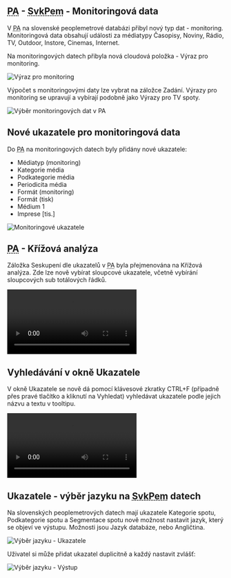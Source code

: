 ﻿---
categories: [fenix]
layout: fenix
---
## <abbr title="Postanalýza">PA</abbr> - <abbr title="Slovenský peoplemeter">SvkPem</abbr> - Monitoringová data
V <abbr title="Postanalýza">PA</abbr> na slovenské peoplemetrové databázi přibyl nový typ dat - monitoring. Monitoringová data obsahují události za médiatypy Časopisy, Noviny, Rádio, TV, Outdoor, Instore, Cinemas, Internet.

Na monitoringových datech přibyla nová cloudová položka - Výraz pro monitoring.

![Výraz pro monitoring]({{site.url}}/data/vyrazpromonitoringbackstage.png "Výraz pro monitoring")

Výpočet s monitoringovými daty lze vybrat na záložce Zadání. Výrazy pro monitoring se upravují a vybírají podobně jako Výrazy pro TV spoty.

![Výběr monitoringových dat v PA]({{site.url}}/data/vyrazpromonitoring.png "Výběr monitoringových dat v PA")

## Nové ukazatele pro monitoringová data
Do <abbr title="Postanalýza">PA</abbr> na monitoringových datech byly přidány nové ukazatele:
<ul>
<li>Médiatyp (monitoring)</li>
<li>Kategorie média</li>
<li>Podkategorie média</li>
<li>Periodicita média</li>
<li>Formát (monitoring)</li>
<li>Formát (tisk)</li>
<li>Médium 1</li>
<li>Imprese [tis.]</li>
</ul>

![Monitoringové ukazatele]({{site.url}}/data/monitoringukazatele.png "Monitoringové ukazatele")

## <abbr title="Postanalýza">PA</abbr> - Křížová analýza
Záložka Seskupení dle ukazatelů v <abbr title="Postanalýza">PA</abbr> byla přejmenována na Křížová analýza. Zde lze nově vybírat sloupcové ukazatele, včetně vybírání sloupcových sub totálových řádků.

<video src="{{site.url}}/data/krizovaanalyza.mp4" type="video/mp4" controls>Křížová analýza</video>

## Vyhledávání v okně Ukazatele
V okně Ukazatele se nově dá pomocí klávesové zkratky CTRL+F (případně přes pravé tlačítko a kliknutí na Vyhledat) vyhledávat ukazatele podle jejich názvu a textu v tooltipu.

<video src="{{site.url}}/data/vyhledavaniukazatelu.mp4" type="video/mp4" controls>Vyhledávání ukazatelů</video>

## Ukazatele - výběr jazyku na <abbr title="Slovenský peoplemeter">SvkPem</abbr> datech
Na slovenských peoplemetrových datech mají ukazatele Kategorie spotu, Podkategorie spotu a Segmentace spotu nově možnost nastavit jazyk, který se objeví ve výstupu. Možnosti jsou Jazyk databáze, nebo Angličtina.

![Výběr jazyku - Ukazatele]({{site.url}}/data/ukazatelejazyk.png "Výběr jazyku - Ukazatele")

Uživatel si může přidat ukazatel duplicitně a každý nastavit zvlášť:

![Výběr jazyku - Výstup]({{site.url}}/data/ukazatelejazyk2.png "Výběr jazyku - Výstup")